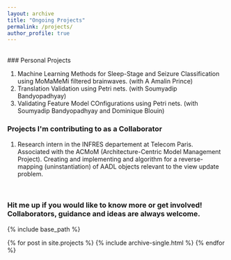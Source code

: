 ```yaml
---
layout: archive
title: "Ongoing Projects"
permalink: /projects/
author_profile: true
---
```

<br/>
### Personal Projects

1. Machine Learning Methods for Sleep-Stage and Seizure Classification using MoMaMeMi filtered brainwaves. (with A Amalin Prince)
2. Translation Validation using Petri nets. (with Soumyadip Bandyopadhyay)
3. Validating Feature Model COnfigurations using Petri nets. (with Soumyadip Bandyopadhyay and Dominique Blouin)


### Projects I'm contributing to as a Collaborator

1. Research intern in the INFRES departement at Telecom Paris. Associated with the ACMoM (Architecture-Centric Model Management Project). Creating and implementing and algorithm for a reverse-mapping (uninstantiation) of AADL objects relevant to the view update problem.

<br/>

### Hit me up if you would like to know more or get involved! Collaborators, guidance and ideas are always welcome.


{% include base_path %}

{% for post in site.projects %}
  {% include archive-single.html %}
{% endfor %}

